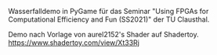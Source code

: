 Wasserfalldemo in PyGame für das Seminar "Using FPGAs for Computational Efficiency and Fun (SS2021)" der TU Clausthal.

Demo nach Vorlage von aurel2152's Shader auf Shadertoy. https://www.shadertoy.com/view/Xt33Rj
